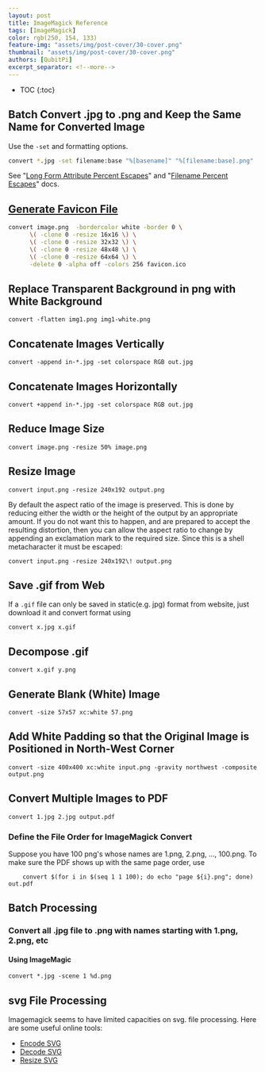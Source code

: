 ```yaml
---
layout: post
title: ImageMagick Reference
tags: [ImageMagick]
color: rgb(250, 154, 133)
feature-img: "assets/img/post-cover/30-cover.png"
thumbnail: "assets/img/post-cover/30-cover.png"
authors: [QubitPi]
excerpt_separator: <!--more-->
---
```


<!--more-->

* TOC
{:toc}

## Batch Convert .jpg to .png and Keep the Same Name for Converted Image

Use the `-set` and formatting options.

```bash
convert *.jpg -set filename:base "%[basename]" "%[filename:base].png"
```

See "[Long Form Attribute Percent Escapes](http://www.imagemagick.org/script/escape.php)" and
"[Filename Percent Escapes](http://www.imagemagick.org/Usage/files/#save_escapes)" docs.


## [Generate Favicon File](https://unix.stackexchange.com/a/89276)

```bash
convert image.png  -bordercolor white -border 0 \
      \( -clone 0 -resize 16x16 \) \
      \( -clone 0 -resize 32x32 \) \
      \( -clone 0 -resize 48x48 \) \
      \( -clone 0 -resize 64x64 \) \
      -delete 0 -alpha off -colors 256 favicon.ico
```

## Replace Transparent Background in png with White Background

    convert -flatten img1.png img1-white.png
    
## Concatenate Images Vertically

    convert -append in-*.jpg -set colorspace RGB out.jpg
    
## Concatenate Images Horizontally

    convert +append in-*.jpg -set colorspace RGB out.jpg
    
## Reduce Image Size

    convert image.png -resize 50% image.png

## Resize Image

    convert input.png -resize 240x192 output.png
    
By default the aspect ratio of the image is preserved. This is done by reducing either the width or the height of the
output by an appropriate amount. If you do not want this to happen, and are prepared to accept the resulting distortion,
then you can allow the aspect ratio to change by appending an exclamation mark to the required size. Since this is a
shell metacharacter it must be escaped:

    convert input.png -resize 240x192\! output.png
    
## Save .gif from Web

If a `.gif` file can only be saved in static(e.g. jpg) format from website, just download it and convert format using

    convert x.jpg x.gif
    
## Decompose .gif

    convert x.gif y.png
    
## Generate Blank (White) Image

    convert -size 57x57 xc:white 57.png
    
## Add White Padding so that the Original Image is Positioned in North-West Corner

    convert -size 400x400 xc:white input.png -gravity northwest -composite output.png
    
## Convert Multiple Images to PDF

    convert 1.jpg 2.jpg output.pdf
    
### Define the File Order for ImageMagick Convert
 
Suppose you have 100 png's whose names are 1.png, 2.png, ..., 100.png. To make sure the PDF shows up with the same page
order, use
   
        convert $(for i in $(seq 1 1 100); do echo "page ${i}.png"; done) out.pdf
    
## Batch Processing

### Convert all .jpg file to .png with names starting with 1.png, 2.png, etc

#### Using ImageMagic

    convert *.jpg -scene 1 %d.png
   
## svg File Processing

Imagemagick seems to have limited capacities on svg. file processing. Here are some useful online tools:

* [Encode SVG](https://base64.guru/converter/encode/image/svg)
* [Decode SVG](https://base64.guru/converter/decode/image/svg)
* [Resize SVG](https://www.iloveimg.com/resize-image/resize-svg#resize-options,pixels)
